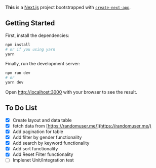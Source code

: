 **This** is a [Next.js](https://nextjs.org/) project bootstrapped with [`create-next-app`](https://github.com/vercel/next.js/tree/canary/packages/create-next-app).

## Getting Started

First, install the dependencies:

```bash
npm install
# or if you using yarn
yarn
```

Finally, run the development server:

```bash
npm run dev
# or
yarn dev
```

Open [http://localhost:3000](http://localhost:3000) with your browser to see the result.

## To Do List
- [x] Create layout and data table
- [x] fetch data from [https://randomuser.me/](https://randomuser.me/)
- [x] Add pagination for table
- [x] Add filter by gender functionality
- [x] Add search by keyword functionality
- [x] Add sort functionality
- [x] Add Reset Filter functionality
- [ ] Implenet Unit/Integration test
